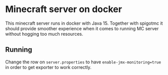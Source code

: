 # Minecraft server on docker

This minecraft server runs in docker with Java 15.
Together with spigotmc it should provide smoother experience when
it comes to running MC server without hogging too much resources.

## Running

Change the row on `server.properties` to have
`enable-jmx-monitoring=true` in order to get exporter to work correctly.
